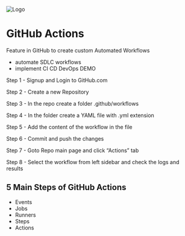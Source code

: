 
![Logo](https://www.imghippo.com/i/JWb5n1713870869.png)


# GitHub Actions

Feature in GitHub to create custom Automated Workflows 
- automate SDLC workflows 
- implement CI CD DevOps DEMO
  
Step 1 - Signup and Login to GitHub.com 

Step 2 - Create a new Repository 

Step 3 - In the repo create a folder .github/workflows 

Step 4 - In the folder create a YAML file with .yml extension 

Step 5 - Add the content of the workflow in the file 

Step 6 - Commit and push the changes 

Step 7 - Goto Repo main page and click “Actions” tab 

Step 8 - Select the workflow from left sidebar and check the logs and results 


## 5 Main Steps of GitHub Actions

- Events
- Jobs
- Runners
- Steps
- Actions
